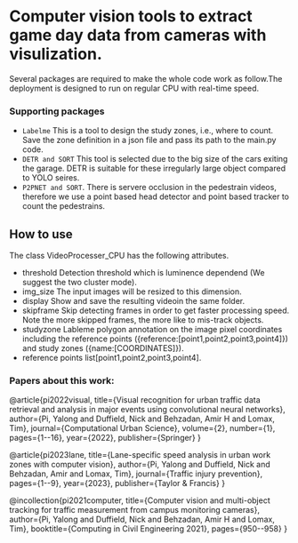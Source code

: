 # Computer vision tools to extract game day data from cameras with visulization.
Several packages are required to make the whole code work as follow.The deployment is designed to run on regular CPU with real-time speed. 
### Supporting packages
- `Labelme` This is a tool to design the study zones, i.e., where to count. Save the zone definition in a json file and pass its path to the main.py code. 
- `DETR and SORT` This tool is selected due to the big size of the cars exiting the garage. DETR is suitable for these irregularly large object compared to YOLO seires. 
- `P2PNET and SORT`. There is servere occlusion in the pedestrain videos, therefore we use a point based head detector and point based tracker to count the pedestrains. 

## How to use
The class VideoProcesser_CPU has the following attributes. 

- threshold Detection threshold which is luminence dependend (We suggest the two cluster mode).
- img_size The input images will be resized to this dimension.
- display Show and save the resulting videoin the same folder.
- skipframe Skip detecting frames in order to get faster processing speed. Note the more skipped frames, the more like to mis-track objects.
- studyzone Lableme polygon annotation on the image pixel coordinates including the reference points ({reference:[point1,point2,point3,point4]}) and study zones ({name:[COORDINATES]}). 
- reference points list[point1,point2,point3,point4]. 



### Papers about this work:

@article{pi2022visual,
  title={Visual recognition for urban traffic data retrieval and analysis in major events using convolutional neural networks},
  author={Pi, Yalong and Duffield, Nick and Behzadan, Amir H and Lomax, Tim},
  journal={Computational Urban Science},
  volume={2},
  number={1},
  pages={1--16},
  year={2022},
  publisher={Springer}
}

@article{pi2023lane,
  title={Lane-specific speed analysis in urban work zones with computer vision},
  author={Pi, Yalong and Duffield, Nick and Behzadan, Amir and Lomax, Tim},
  journal={Traffic injury prevention},
  pages={1--9},
  year={2023},
  publisher={Taylor \& Francis}
}

@incollection{pi2021computer,
  title={Computer vision and multi-object tracking for traffic measurement from campus monitoring cameras},
  author={Pi, Yalong and Duffield, Nick and Behzadan, Amir H and Lomax, Tim},
  booktitle={Computing in Civil Engineering 2021},
  pages={950--958}
}


